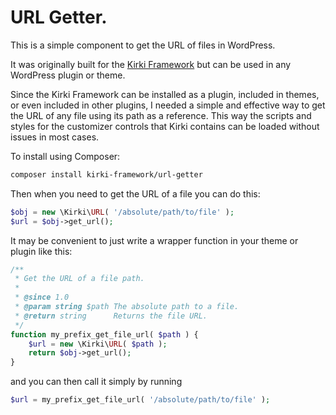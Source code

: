 # URL Getter.

This is a simple component to get the URL of files in WordPress.

It was originally built for the [Kirki Framework](https://github.com/aristath/kirki) but can be used in any WordPress plugin or theme. 

Since the Kirki Framework can be installed as a plugin, included in themes, or even included in other plugins, I needed a simple and effective way to get the URL of any file using its path as a reference. This way the scripts and styles for the customizer controls that Kirki contains can be loaded without issues in most cases.

To install using Composer:
```bash
composer install kirki-framework/url-getter
```

Then when you need to get the URL of a file you can do this:
```php
$obj = new \Kirki\URL( '/absolute/path/to/file' );
$url = $obj->get_url();
```
It may be convenient to just write a wrapper function in your theme or plugin like this:
```php
/**
 * Get the URL of a file path.
 *
 * @since 1.0
 * @param string $path The absolute path to a file.
 * @return string      Returns the file URL.
 */
function my_prefix_get_file_url( $path ) {
    $url = new \Kirki\URL( $path );
    return $obj->get_url();
}
```
and you can then call it simply by running
```php
$url = my_prefix_get_file_url( '/absolute/path/to/file' );
```
